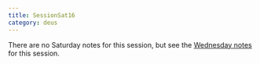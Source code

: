 ```yaml
---
title: SessionSat16
category: deus
---
```

There are no Saturday notes for this session, but see the [Wednesday notes](session-wed16) for this session.

